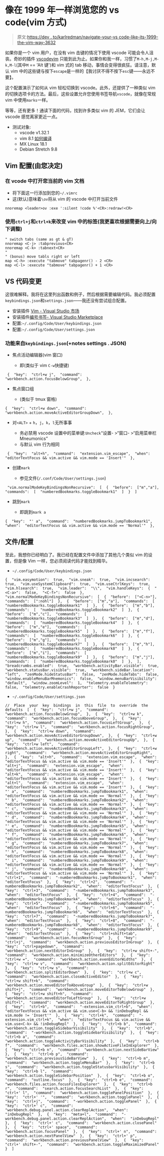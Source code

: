 # 像在 1999 年一样浏览您的 vs code(vim 方式)

> 原文:[https://dev . to/karlredman/navigate-your-vs code-like-its-1999-the-vim-way-3632](https://dev.to/karlredman/navigate-your-vscode-like-its-1999-the-vim-way-3632)

如果你是一个 vim 用户，在没有 vim 击键的情况下使用 vscode 可能会令人沮丧。奇妙的插件 [vscodevim](https://marketplace.visualstudio.com/items?itemName=vscodevim.vim) 只能到此为止。如果你和我一样，习惯了`M-h,M-j,M-k,M-l`(其中`M` == 'Alt 键')和 vim 式的 tab 移动，事情会变得很疯狂。请注意，默认 vim 中的这些键与按下`escape`是一样的【我讨厌不得不按下`esc`键——永远不要】。

这个配置演示了如何从 vim 轻松切换到 vscode。此外，还提供了一种类似 vim 的切换选项卡的方法。最后，这些设置允许您使用书签导航`vscode`，就像在常规 vim 中使用`marks`一样。

等等，还有更多！通读下面的代码，找到许多类似 vim 的 JEM，它们会让 vscode 感觉离家更近一点。

*   测试对象:
    *   vscode v1.32.1
    *   vim 8.1 [如何编译](https://dev.to/karlredman/compile-and-install-vim-v81-from-source-with-pyenv-5cjc)
    *   MX Linux 18.1
    *   Debian Stretch 9.8

## [](#vim-configuration-at-your-discretion)Vim 配置(由您决定)

### [](#open-you-current-vim-document-in-vcode)在 vcode 中打开您当前的 vim 文档

*   将下面这一行添加到您的`~/.vimrc`
*   这(默认)意味着`\ov`将从 vim 的 vscode 中打开当前文件

```
nnoremap <leader>ov :exe ':silent !code %'<CR>:redraw!<CR> 
```

### [](#use-raw-ctrlj-endraw-and-raw-ctrlk-endraw-to-change-tabs-in-vim-i-prefer-updown-adjust-as-needed)使用`ctrl+j`和`ctrl+k`来改变 vim 中的标签(我更喜欢根据需要向上/向下调整)

```
" switch tabs (same as gt & gT)
nnoremap <C-j> :tabprevious<CR>
nnoremap <C-k> :tabnext<CR>
"
" (bonus) move tabls right or left
map <C-h> :execute "tabmove" tabpagenr() - 2 <CR>
map <C-l> :execute "tabmove" tabpagenr() + 1 <CR> 
```

## [](#vs-code-changes)VS 代码变更

这很难解释。我将在这里列出函数和例子，然后根据需要编辑代码。我必须配置`keybindings.json`和`settings.json`——我还没有尝试组合配置。

*   安装插件 [Vim - Visual Studio 市场](https://marketplace.visualstudio.com/items?itemName=vscodevim.vim)
*   安装插件[编号书签- Visual Studio Marketplace](https://marketplace.visualstudio.com/items?itemName=alefragnani.numbered-bookmarks)
*   配置:`~/.config/Code/User/keybindings.json`
*   配置:`~/.config/Code/User/settings.json`

### [](#features-from-raw-keybindingsjson-endraw-noted-settingsjson)功能来自`keybindings.json`(+notes settings . JSON)

*   焦点活动编辑器(vim 窗口)

    *   即(类似于 vim `C-w`快捷键)

```
 {  "key":  "ctrl+w j",  "command":  "workbench.action.focusBelowGroup",  }, 
```

*   焦点窗口组

    *   (类似于 tmux 窗格)

```
{  "key":  "ctrl+w down",  "command":  "workbench.action.moveActiveEditorGroupDown",  }, 
```

*   对`<ALT>` + `h`，`j`，`k`，`l`无所事事

    *   务必禁用 vscode 设置中的菜单键:`Uncheck`“设置- >“窗口- >“启用菜单栏 Mneumonics”
    *   与默认 vim 行为相同

```
 {  "key":  "alt+h",  "command":  "extension.vim_escape",  "when":  "editorTextFocus && vim.active && vim.mode == 'Insert'"  }, 
```

*   创建`mark`

    *   参见文件(`/.conf/Code/User/settings.json`)

```
 "vim.normalModeKeyBindingsNonRecursive":  [  {  "before":  ["m","a"],  "commands":  [  "numberedBookmarks.toggleBookmark1"  ]  }  ] 
```

*   跳到`mark`

    *   即跳到`mark a`

```
{  "key":  "' a",  "command":  "numberedBookmarks.jumpToBookmark1",  "when":  "editorTextFocus && vim.active && vim.mode == 'Normal'"  }, 
```

## [](#the-files-configs)文件/配置

至此，我想你已经明白了。我已经在配置文件中添加了其他几个类似 vim 的设置，但是像 Vim 一样，您必须阅读代码才能找到精华。

*   `~/.config/Code/User/keybindings.json`

```
{  "vim.easymotion":  true,  "vim.sneak":  true,  "vim.incsearch":  true,  "vim.useSystemClipboard":  true,  "vim.useCtrlKeys":  true,  "vim.hlsearch":  true,  "vim.leader":  "\\",  "vim.handleKeys":  {  "<C-a>":  false,  "<C-f>":  false  },  "vim.normalModeKeyBindingsNonRecursive":  [  {  "before":  ["<C-n>"],  "commands":  [":nohl"]  },  {  "before":  ["m","a"],  "commands":  [  "numberedBookmarks.toggleBookmark1"  ]  },  {  "before":  ["m","b"],  "commands":  [  "numberedBookmarks.toggleBookmark2"  ]  },  {  "before":  ["m","c"],  "commands":  [  "numberedBookmarks.toggleBookmark3"  ]  },  {  "before":  ["m","d"],  "commands":  [  "numberedBookmarks.toggleBookmark4"  ]  },  {  "before":  ["m","e"],  "commands":  [  "numberedBookmarks.toggleBookmark5"  ]  },  {  "before":  ["m","f"],  "commands":  [  "numberedBookmarks.toggleBookmark6"  ]  },  {  "before":  ["m","g"],  "commands":  [  "numberedBookmarks.toggleBookmark7"  ]  },  {  "before":  ["m","h"],  "commands":  [  "numberedBookmarks.toggleBookmark8"  ]  },  {  "before":  ["m","i"],  "commands":  [  "numberedBookmarks.toggleBookmark9"  ]  },  {  "before":  ["m","j"],  "commands":  [  "numberedBookmarks.toggleBookmark0"  ]  },  ],  "breadcrumbs.enabled":  true,  "workbench.activityBar.visible":  true,  "workbench.statusBar.visible":  true,  "workbench.sideBar.location":  "left",  "zenMode.hideStatusBar":  false,  "zenMode.hideTabs":  false,  "window.enableMenuBarMnemonics":  false,  "window.menuBarVisibility":  "default",  "window.zoomLevel":  1,  "telemetry.enableTelemetry":  false,  "telemetry.enableCrashReporter":  false  } 
```

*   `~/.config/Code/User/settings.json`

```
//  Place  your  key  bindings  in  this  file  to  override  the  defaults  [  {  "key":  "ctrl+w j",  "command":  "workbench.action.focusBelowGroup",  },  {  "key":  "ctrl+w k",  "command":  "workbench.action.focusAboveGroup",  },  {  "key":  "ctrl+w h",  "command":  "workbench.action.focusLeftGroup",  },  {  "key":  "ctrl+w l",  "command":  "workbench.action.focusRightGroup",  },  {  "key":  "ctrl+w down",  "command":  "workbench.action.moveActiveEditorGroupDown",  },  {  "key":  "ctrl+w up",  "command":  "workbench.action.moveActiveEditorGroupUp",  },  {  "key":  "ctrl+w left",  "command":  "workbench.action.moveActiveEditorGroupLeft",  },  {  "key":  "ctrl+w right",  "command":  "workbench.action.moveActiveEditorGroupRight",  },  {  "key":  "alt+h",  "command":  "extension.vim_escape",  "when":  "editorTextFocus && vim.active && vim.mode == 'Insert'"  },  {  "key":  "alt+j",  "command":  "extension.vim_escape",  "when":  "editorTextFocus && vim.active && vim.mode == 'Insert'"  },  {  "key":  "alt+k",  "command":  "extension.vim_escape",  "when":  "editorTextFocus && vim.active && vim.mode == 'Insert'"  },  {  "key":  "alt+l",  "command":  "extension.vim_escape",  "when":  "editorTextFocus && vim.active && vim.mode == 'Insert'"  },  {  "key":  "' a",  "command":  "numberedBookmarks.jumpToBookmark1",  "when":  "editorTextFocus && vim.active && vim.mode == 'Normal'"  },  {  "key":  "' b",  "command":  "numberedBookmarks.jumpToBookmark2",  "when":  "editorTextFocus && vim.active && vim.mode == 'Normal'"  },  {  "key":  "' c",  "command":  "numberedBookmarks.jumpToBookmark3",  "when":  "editorTextFocus && vim.active && vim.mode == 'Normal'"  },  {  "key":  "' d",  "command":  "numberedBookmarks.jumpToBookmark4",  "when":  "editorTextFocus && vim.active && vim.mode == 'Normal'"  },  {  "key":  "' e",  "command":  "numberedBookmarks.jumpToBookmark5",  "when":  "editorTextFocus && vim.active && vim.mode == 'Normal'"  },  {  "key":  "' f",  "command":  "numberedBookmarks.jumpToBookmark6",  "when":  "editorTextFocus && vim.active && vim.mode == 'Normal'"  },  {  "key":  "' g",  "command":  "numberedBookmarks.jumpToBookmark7",  "when":  "editorTextFocus && vim.active && vim.mode == 'Normal'"  },  {  "key":  "' h",  "command":  "numberedBookmarks.jumpToBookmark8",  "when":  "editorTextFocus && vim.active && vim.mode == 'Normal'"  },  {  "key":  "' i",  "command":  "numberedBookmarks.jumpToBookmark9",  "when":  "editorTextFocus && vim.active && vim.mode == 'Normal'"  },  {  "key":  "' j",  "command":  "numberedBookmarks.jumpToBookmark0",  "when":  "editorTextFocus && vim.active && vim.mode == 'Normal'"  },  {  "key":  "ctrl+1",  "command":  "-numberedBookmarks.jumpToBookmark1",  "when":  "editorTextFocus"  },  {  "key":  "ctrl+2",  "command":  "-numberedBookmarks.jumpToBookmark2",  "when":  "editorTextFocus"  },  {  "key":  "ctrl+3",  "command":  "-numberedBookmarks.jumpToBookmark3",  "when":  "editorTextFocus"  },  {  "key":  "ctrl+4",  "command":  "-numberedBookmarks.jumpToBookmark4",  "when":  "editorTextFocus"  },  {  "key":  "ctrl+5",  "command":  "-numberedBookmarks.jumpToBookmark5",  "when":  "editorTextFocus"  },  {  "key":  "ctrl+6",  "command":  "-numberedBookmarks.jumpToBookmark6",  "when":  "editorTextFocus"  },  {  "key":  "ctrl+7",  "command":  "-numberedBookmarks.jumpToBookmark7",  "when":  "editorTextFocus"  },  {  "key":  "ctrl+8",  "command":  "-numberedBookmarks.jumpToBookmark8",  "when":  "editorTextFocus"  },  {  "key":  "ctrl+9",  "command":  "-numberedBookmarks.jumpToBookmark9",  "when":  "editorTextFocus"  },  {  "key":  "ctrl+shift+tab",  "command":  "workbench.action.focusNextGroup"  },  {  "key":  "ctrl+j",  "command":  "workbench.action.previousEditorInGroup"  },  {  "key":  "ctrl+pagedown",  "command":  "workbench.action.nextEditorInGroup"  },  {  "key":  "ctrl+w shift+-",  "command":  "workbench.action.minimizeOtherEditors"  },  {  "key":  "ctrl+w =",  "command":  "workbench.action.evenEditorWidths"  },  {  "key":  "ctrl+w v",  "command":  "workbench.action.splitEditorRight"  },  {  "key":  "ctrl+w s",  "command":  "workbench.action.splitEditorDown"  },  {  "key":  "ctrl+w c",  "command":  "workbench.action.closeActiveEditor"  },  {  "key":  "ctrl+w shift+k",  "command":  "workbench.action.moveEditorToAboveGroup"  },  {  "key":  "ctrl+w shift+j",  "command":  "workbench.action.moveEditorToBelowGroup"  },  {  "key":  "ctrl+w shift+h",  "command":  "workbench.action.moveEditorToLeftGroup"  },  {  "key":  "ctrl+w shift+l",  "command":  "workbench.action.moveEditorToRightGroup"  },  {  "key":  "ctrl+b",  "command":  "-extension.vim_ctrl+b",  "when":  "editorTextFocus && vim.active && vim.use<C-b> && !inDebugRepl && vim.mode != 'Insert'"  },  {  "key":  "ctrl+k",  "command":  "-extension.vim_ctrl+k",  "when":  "editorTextFocus && vim.active && vim.use<C-k> && !inDebugRepl"  },  {  "key":  "ctrl+b b",  "command":  "workbench.action.toggleSidebarVisibility"  },  {  "key":  "ctrl+b",  "command":  "-workbench.action.toggleSidebarVisibility"  },  {  "key":  "ctrl+b a",  "command":  "workbench.action.toggleActivityBarVisibility"  },  {  "key":  "ctrl+b f",  "command":  "workbench.files.action.showActiveFileInExplorer"  },  {  "key":  "ctrl+b n",  "command":  "workbench.action.nextSideBarView"  },  {  "key":  "ctrl+b p",  "command":  "workbench.action.previousSideBarView"  },  {  "key":  "ctrl+b m",  "command":  "workbench.action.toggleMenuBar"  },  {  "key":  "ctrl+b s",  "command":  "workbench.action.toggleStatusbarVisibility"  },  {  "key":  "ctrl+b l",  "command":  "workbench.action.toggleSidebarPosition"  },  {  "key":  "ctrl+b o",  "command":  "outline.focus"  },  {  "key":  "ctrl+b e",  "command":  "workbench.files.action.focusFilesExplorer"  },  {  "key":  "ctrl+b r",  "command":  "search.action.focusSearchList"  },  {  "key":  "ctrl+' l",  "command":  "workbench.action.togglePanelPosition"  },  {  "key":  "ctrl+' '",  "command":  "workbench.action.togglePanel"  },  {  "key":  "ctrl+j",  "command":  "-workbench.action.togglePanel"  },  {  "key":  "ctrl+' c",  "command":  "workbench.debug.panel.action.clearReplAction",  "when":  "inDebugRepl"  },  {  "key":  "meta+l",  "command":  "-workbench.debug.panel.action.clearReplAction",  "when":  "inDebugRepl"  },  {  "key":  "ctrl+' c",  "command":  "workbench.action.closePanel"  },  {  "key":  "ctrl+' space",  "command":  "workbench.action.focusPanel"  },  {  "key":  "ctrl+' n",  "command":  "workbench.action.nextPanelView"  },  {  "key":  "ctrl+' p",  "command":  "workbench.action.previousPanelView"  },  {  "key":  "ctrl+' shift+-",  "command":  "workbench.action.toggleMaximizedPanel"  }  ] 
```